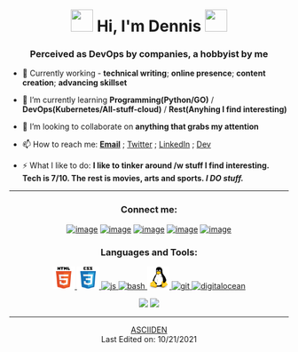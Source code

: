 <h1 align="center"><img src="https://emoji.gg/assets/emoji/9441-pixel-emoji-eyes-dance.gif" width="40" height="40"/> Hi, I'm Dennis <img src="https://emoji.gg/assets/emoji/9441-pixel-emoji-eyes-dance.gif" width="40" height="40"/></h1>
<h3 align="center">Perceived as DevOps by companies, a hobbyist by me</h3>

- 🔭 Currently working - **technical writing**; **online presence**; **content creation**; **advancing skillset**

- 🌱 I’m currently learning **Programming(Python/GO)** / **DevOps(Kubernetes/All-stuff-cloud)** / **Rest(Anyhing I find interesting)**

- 👯 I’m looking to collaborate on **anything that grabs my attention**

- 📫 How to reach me: <a href="mailto: dennis@asciiden.com">**Email**</a> ; <a href="https://twitter.com/asciiden">Twitter</a> ; <a href="https://www.linkedin.com/in/denislav-gavrilov-63a946155/">LinkedIn</a> ; <a href="https://dev.to/asciiden">Dev</a>

- ⚡ What I like to do: **I like to tinker around /w stuff I find interesting. Tech is 7/10. The rest is movies, arts and sports. ***I DO stuff.*****

------

<h3 align="center">Connect me:</h3>
<div align="center">

[![image](https://img.shields.io/badge/Twitter-1DA1F2?style=for-the-badge&logo=twitter&logoColor=white)](https://twitter.com/asciiden)
[![image](https://img.shields.io/badge/LinkedIn-0077B5?style=for-the-badge&logo=linkedin&logoColor=white)](https://www.linkedin.com/in/denislav-gavrilov-63a946155/)
[![image](https://img.shields.io/badge/Microsoft_Outlook-0078D4?style=for-the-badge&logo=microsoft-outlook&logoColor=white)](mailto:dennis@asciiden.com)
[![image](https://img.shields.io/badge/dev.to-0A0A0A?style=for-the-badge&logo=devdotto&logoColor=white)](https://dev.to/asciiden)
[![image](https://img.shields.io/badge/matrix-000000?style=for-the-badge&logo=Matrix&logoColor=white)](https://matrix.to/#/!XEsIiukpSCkzZubmzN:matrix.org?via=matrix.org)
  
</div>

<h3 align="center">Languages and Tools:</h3>

<p align="center"> 
  <a href="https://www.w3.org/html/" target="_blank"> 
    <img src="https://raw.githubusercontent.com/devicons/devicon/master/icons/html5/html5-original-wordmark.svg" alt="html5" width="40" height="40"/> 
  </a>
  <a href="https://www.w3schools.com/css/" target="_blank"> 
    <img src="https://raw.githubusercontent.com/devicons/devicon/master/icons/css3/css3-original-wordmark.svg" alt="css3" width="40" height="40"/> 
  </a>
  <a href="https://developer.mozilla.org/en-US/docs/Web/JavaScript" target="_blank">
    <img src="https://cdn.jsdelivr.net/gh/devicons/devicon/icons/javascript/javascript-original.svg" alt="js" width="40" height="40"/>
  </a>
  <a href="https://www.gnu.org/software/bash/" target="_blank"> 
    <img src="https://cdn.jsdelivr.net/gh/devicons/devicon/icons/bash/bash-original.svg" alt="bash" width="40" height="40"/> 
  </a> 
  <a href="https://www.linux.org/" target="_blank"> 
    <img src="https://raw.githubusercontent.com/devicons/devicon/master/icons/linux/linux-original.svg" alt="linux" width="40" height="40"/> 
  </a> 
  <a href="https://git-scm.com/" target="_blank"> 
    <img src="https://www.vectorlogo.zone/logos/git-scm/git-scm-icon.svg" alt="git" width="40" height="40"/> 
  </a>
  <a href="https://digitalocean.com/" target="_blank"> 
    <img src="https://cdn.jsdelivr.net/gh/devicons/devicon/icons/digitalocean/digitalocean-original.svg" alt="digitalocean" width="40" height="40"/> 
  </a> 
</p>

<p align= "center">
  <img height= "150" src="https://github-readme-stats.vercel.app/api?username=asciiden&theme=gruvbox_light&show_icons=true&include_all_commits=true" />
  <img height= "150" src="https://github-readme-stats.vercel.app/api/top-langs/?username=asciiden&theme=gruvbox_light&layout=compact" />
</p>

------

<p align="center">
  <a href="https://twitter.com/asciiden">ASCIIDEN</a>
  <br>
  <span>Last Edited on: 10/21/2021</span>
</p>
